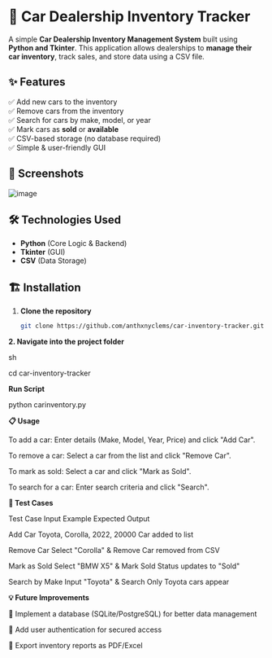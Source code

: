 # 🚗 Car Dealership Inventory Tracker

A simple **Car Dealership Inventory Management System** built using **Python and Tkinter**. This application allows dealerships to **manage their car inventory**, track sales, and store data using a CSV file.

## ✨ Features
✅ Add new cars to the inventory  
✅ Remove cars from the inventory  
✅ Search for cars by make, model, or year  
✅ Mark cars as **sold** or **available**  
✅ CSV-based storage (no database required)  
✅ Simple & user-friendly GUI  

## 📸 Screenshots
![image](https://github.com/user-attachments/assets/9abb540d-0305-46a3-873b-999bf752b214)


## 🛠️ Technologies Used
- **Python** (Core Logic & Backend)
- **Tkinter** (GUI)
- **CSV** (Data Storage)

## 🏗️ Installation
1. **Clone the repository**  
   ```sh
   git clone https://github.com/anthxnyclems/car-inventory-tracker.git

**2. Navigate into the project folder**

sh
   
   cd car-inventory-tracker

**Run Script**
   
   python carinventory.py

**📋 Usage**

To add a car: Enter details (Make, Model, Year, Price) and click "Add Car".

To remove a car: Select a car from the list and click "Remove Car".

To mark as sold: Select a car and click "Mark as Sold".

To search for a car: Enter search criteria and click "Search".

**🧪 Test Cases**

Test Case	Input Example	Expected Output

Add Car	Toyota, Corolla, 2022, 20000	Car added to list

Remove Car	Select "Corolla" & Remove	Car removed from CSV

Mark as Sold	Select "BMW X5" & Mark Sold	Status updates to "Sold"

Search by Make	Input "Toyota" & Search	Only Toyota cars appear

**💡 Future Improvements**

🔹 Implement a database (SQLite/PostgreSQL) for better data management

🔹 Add user authentication for secured access

🔹 Export inventory reports as PDF/Excel



